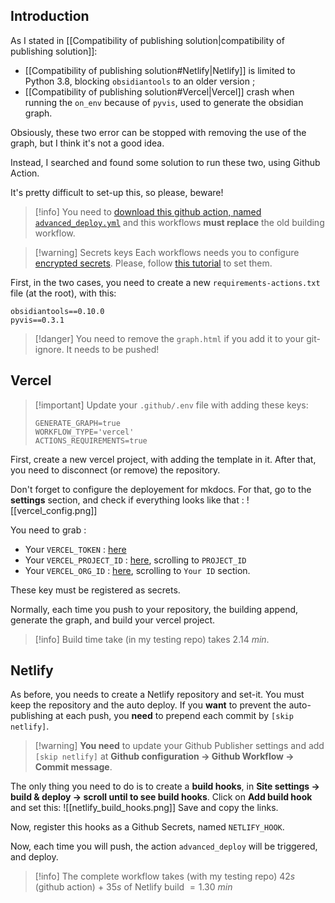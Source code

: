 ## Introduction

As I stated in [[Compatibility of publishing solution|compatibility of publishing solution]]:
- [[Compatibility of publishing solution#Netlify|Netlify]] is limited to Python 3.8, blocking `obsidiantools` to an older version ; 
- [[Compatibility of publishing solution#Vercel|Vercel]] crash when running the `on_env` because of `pyvis`, used to generate the obsidian graph.

Obsiously, these two error can be stopped with removing the use of the graph, but I think it's not a good idea.

Instead, I searched and found some solution to run these two, using Github Action. 

It's pretty difficult to set-up this, so please, beware!

> [!info] You need to [download this github action, named `advanced_deploy.yml`]() and this workflows **must replace** the old building workflow.

> [!warning] Secrets keys
> Each workflows needs you to configure [encrypted secrets](https://docs.github.com/en/actions/security-guides/encrypted-secrets). Please, follow [this tutorial](https://docs.github.com/en/actions/security-guides/encrypted-secrets#creating-encrypted-secrets-for-a-repository) to set them.

First, in the two cases, you need to create a new `requirements-actions.txt` file (at the root), with this:
```
obsidiantools==0.10.0
pyvis==0.3.1
```

> [!danger] You need to remove the `graph.html` if you add it to your git-ignore. It needs to be pushed!

## Vercel

> [!important] Update your `.github/.env` file with adding these keys:
> ```
> GENERATE_GRAPH=true
> WORKFLOW_TYPE='vercel'
> ACTIONS_REQUIREMENTS=true
> ```

First, create a new vercel project, with adding the template in it. After that, you need to disconnect (or remove) the repository.

Don't forget to configure the deployement for mkdocs. For that, go to the **settings** section, and check if everything looks like that : 
![[vercel_config.png]]

You need to grab : 
- Your `VERCEL_TOKEN` : [here](https://vercel.com/account/tokens)
- Your `VERCEL_PROJECT_ID` : [here](https://vercel.com/lisandra-dev/test-vercel/settings/general), scrolling to `PROJECT_ID`
- Your `VERCEL_ORG_ID` : [here](https://vercel.com/account), scrolling to `Your ID` section.

These key must be registered as secrets.

Normally, each time you push to your repository, the building append, generate the graph, and build your vercel project.

> [!info] Build time take (in my testing repo) takes $2.14~min$.

## Netlify

As before, you needs to create a Netlify repository and set-it. You must keep the repository and the auto deploy. 
If you **want** to prevent the auto-publishing at each push, you **need** to prepend each commit by `[skip netlify]`. 

> [!warning] **You need** to update your Github Publisher settings and add `[skip netlify]` at **Github configuration -> Github Workflow -> Commit message**.

The only thing you need to do is to create a **build hooks**, in **Site settings -> build & deploy -> scroll until to see build hooks**. 
Click on **Add build hook** and set this: 
![[netlify_build_hooks.png]]
Save and copy the links.

Now, register this hooks as a Github Secrets, named `NETLIFY_HOOK`.

Now, each time you will push, the action `advanced_deploy` will be triggered, and deploy.

> [!info] The complete workflow takes (with my testing repo) $42s$ (github action) + $35s$ of Netlify build $= 1.30~min$
